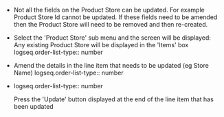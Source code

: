 - Not all the fields on the Product Store can be updated.
  For example Product Store Id cannot be updated. If these fields need to be amended then the Product Store will need to be removed and then re-created.
- Select the 'Product Store' sub menu and the screen will be displayed: Any existing Product Store will be displayed in the 'Items' box
  logseq.order-list-type:: number
- Amend the details in the line item that needs to be updated (eg Store Name)
  logseq.order-list-type:: number
- logseq.order-list-type:: number
  
  Press the 'Update' button displayed at the end of the line item that has been updated